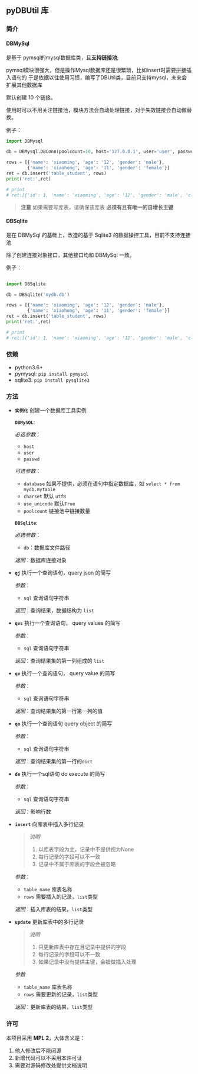 ## pyDBUtil 库

### 简介

#### DBMySql

是基于 pymsql的mysql数据库类，且**支持链接池**;

pymsql模块很强大，但是操作Mysql数据库还是很繁琐，比如insert时需要拼接插入语句的
于是依据以往使用习惯，编写了DBUtil类，目前只支持mysql，未来会扩展其他数据库

默认创建 10 个链接。

使用时可以不用关注链接池，模块方法会自动处理链接，对于失效链接会自动做替换。

例子：

```python
import DBMysql

db = DBMysql.DBConn(poolcount=10, host='127.0.0.1', user='user', passwd='password', database='test')

rows = [{'name': 'xiaoming', 'age': '12', 'gender': 'male'},
        {'name': 'xiaohong', 'age': '11', 'gender': 'female'}]
ret = db.insert('table_student', rows)
print('ret:',ret)

# print
# ret:[{'id': 1, 'name': 'xiaoming', 'age': '12', 'gender': 'male', 'class': None}, {'id': 2, 'name': 'xiaohong', 'age': '11', 'gender': 'female', 'class': None}]
```

> **注意**
> 如果需要写库表，请确保该库表 **必须有且有唯一的自增长主键**

#### DBSqlite

是在 DBMySql 的基础上，改造的基于 Sqlite3 的数据操控工具，目前不支持连接池

除了创建连接对象接口，其他接口均和 DBMySql 一致。

例子：

```python

import DBSqlite

db = DBSqlite('mydb.db')

rows = [{'name': 'xiaoming', 'age': '12', 'gender': 'male'},
        {'name': 'xiaohong', 'age': '11', 'gender': 'female'}]
ret = db.insert('table_student', rows)
print('ret:',ret)

# print
# ret:[{'id': 1, 'name': 'xiaoming', 'age': '12', 'gender': 'male', 'class': None}, {'id': 2, 'name': 'xiaohong', 'age': '11', 'gender': 'female', 'class': None}]
```

### 依赖

- python3.6+
- pymysql: `pip install pymysql`
- sqlite3: `pip install pysqlite3`

### 方法

- **`实例化`** 创建一个数据库工具实例
  
   **`DBMySQL`**:

  *必选参数*：
  - `host`
  - `user`
  - `passwd`
  
  *可选参数*：
  - `database` 如果不提供，必须在语句中指定数据库，如 `select * from mydb.mytable`
  - `charset` 默认 `utf8`
  - `use_unicode` 默认`True`
  - `poolcount` 链接池中链接数量
  
  **`DBSqlite`**:

  *必选参数*：
  - `db`：数据库文件路径

  *返回*：数据库连接对象
  
- **`qj`** 执行一个查询语句，query json 的简写
  
  *参数*：
  - `sql` 查询语句字符串
  
  *返回*：查询结果，数据结构为 `list`
  
- **`qvs`** 执行一个查询语句， query values 的简写
  
  *参数*：
  - `sql` 查询语句字符串
  
  *返回*：查询结果集的第一列组成的 `list`
  
- **`qv`** 执行一个查询语句， query value 的简写
  
  *参数*：
  - `sql` 查询语句字符串

  *返回*：查询结果集的第一行第一列的值
  
- **`qo`** 执行一个查询语句 query object 的简写
  
  *参数*：
  - `sql` 查询语句字符串
  
  *返回*：查询结果集的第一行的`dict`
  
- **`de`** 执行一个sql语句 do execute 的简写
  
  *参数*：
  - `sql` 查询语句字符串

  *返回*：影响行数
  
- **`insert`** 向库表中插入多行记录
  > *说明*
  >
  >1. 以库表字段为主，记录中不提供视为None
  >2. 每行记录的字段可以不一致
  >3. 记录中不属于库表的字段会被忽略
  
  *参数*：
  - `table_name` 库表名称
  - `rows` 需要插入的记录，`list`类型

  *返回*：插入库表的结果，`list`类型
  
- **`update`** 更新库表中的多行记录
  > *说明*
  >
  >  1. 只更新库表中存在且记录中提供的字段
  >  2. 每行记录的字段可以不一致
  >  3. 如果记录中没有提供主键，会被做插入处理

    *参数*
  - `table_name` 库表名称
  - `rows` 需要更新的记录，`list`类型

  *返回*：更新库表的结果，`list`类型

### 许可

本项目采用 **MPL 2**，大体含义是：

1. 他人修改后不能闭源
2. 新增代码可以不采用本许可证
3. 需要对源码修改处提供文档说明
